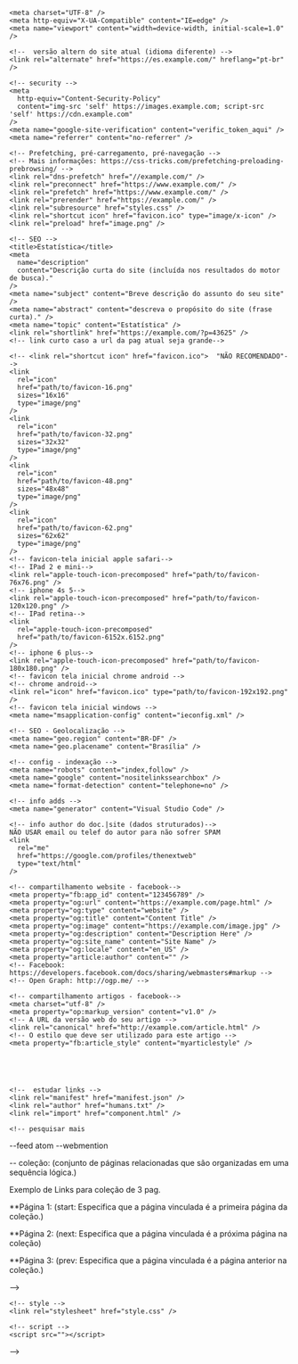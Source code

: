 <!--
<!DOCTYPE html>
<html lang="pt-BR">
  <head>
    <!-- compatibilidade -->
    <meta charset="UTF-8" />
    <meta http-equiv="X-UA-Compatible" content="IE=edge" />
    <meta name="viewport" content="width=device-width, initial-scale=1.0" />

    <!--  versão altern do site atual (idioma diferente) -->
    <link rel="alternate" href="https://es.example.com/" hreflang="pt-br" />

    <!-- security -->
    <meta
      http-equiv="Content-Security-Policy"
      content="img-src 'self' https://images.example.com; script-src 'self' https://cdn.example.com"
    />
    <meta name="google-site-verification" content="verific_token_aqui" />
    <meta name="referrer" content="no-referrer" />

    <!-- Prefetching, pré-carregamento, pré-navegação -->
    <!-- Mais informações: https://css-tricks.com/prefetching-preloading-prebrowsing/ -->
    <link rel="dns-prefetch" href="//example.com/" />
    <link rel="preconnect" href="https://www.example.com/" />
    <link rel="prefetch" href="https://www.example.com/" />
    <link rel="prerender" href="https://example.com/" />
    <link rel="subresource" href="styles.css" />
    <link rel="shortcut icon" href="favicon.ico" type="image/x-icon" />
    <link rel="preload" href="image.png" />

    <!-- SEO -->
    <title>Estatística</title>
    <meta
      name="description"
      content="Descrição curta do site (incluída nos resultados do motor de busca)."
    />
    <meta name="subject" content="Breve descrição do assunto do seu site" />
    <meta name="abstract" content="descreva o propósito do site (frase curta)." />
    <meta name="topic" content="Estatística" />
    <link rel="shortlink" href="https://example.com/?p=43625" />
    <!-- link curto caso a url da pag atual seja grande-->

    <!-- <link rel="shortcut icon" href="favicon.ico">  "NÃO RECOMENDADO"-->
    <link
      rel="icon"
      href="path/to/favicon-16.png"
      sizes="16x16"
      type="image/png"
    />
    <link
      rel="icon"
      href="path/to/favicon-32.png"
      sizes="32x32"
      type="image/png"
    />
    <link
      rel="icon"
      href="path/to/favicon-48.png"
      sizes="48x48"
      type="image/png"
    />
    <link
      rel="icon"
      href="path/to/favicon-62.png"
      sizes="62x62"
      type="image/png"
    />
    <!-- favicon-tela inicial apple safari-->
    <!-- IPad 2 e mini-->
    <link rel="apple-touch-icon-precomposed" href="path/to/favicon-76x76.png" />
    <!-- iphone 4s 5-->
    <link rel="apple-touch-icon-precomposed" href="path/to/favicon-120x120.png" />
    <!-- IPad retina-->
    <link
      rel="apple-touch-icon-precomposed"
      href="path/to/favicon-6152x.6152.png"
    />
    <!-- iphone 6 plus-->
    <link rel="apple-touch-icon-precomposed" href="path/to/favicon-180x180.png" />
    <!-- favicon tela inicial chrome android -->
    <!-- chrome android-->
    <link rel="icon" href="favicon.ico" type="path/to/favicon-192x192.png" />
    <!-- favicon tela inicial windows -->
    <meta name="msapplication-config" content="ieconfig.xml" />

    <!-- SEO - Geolocalização -->
    <meta name="geo.region" content="BR-DF" />
    <meta name="geo.placename" content="Brasília" />

    <!-- config - indexação -->
    <meta name="robots" content="index,follow" />
    <meta name="google" content="nositelinkssearchbox" />
    <meta name="format-detection" content="telephone=no" />

    <!-- info adds -->
    <meta name="generator" content="Visual Studio Code" />

    <!-- info author do doc.|site (dados struturados)-->
    NÃO USAR email ou telef do autor para não sofrer SPAM
    <link
      rel="me"
      href="https://google.com/profiles/thenextweb"
      type="text/html"
    />

    <!-- compartilhamento website - facebook-->
    <meta property="fb:app_id" content="123456789" />
    <meta property="og:url" content="https://example.com/page.html" />
    <meta property="og:type" content="website" />
    <meta property="og:title" content="Content Title" />
    <meta property="og:image" content="https://example.com/image.jpg" />
    <meta property="og:description" content="Description Here" />
    <meta property="og:site_name" content="Site Name" />
    <meta property="og:locale" content="en_US" />
    <meta property="article:author" content="" />
    <!-- Facebook: https://developers.facebook.com/docs/sharing/webmasters#markup -->
    <!-- Open Graph: http://ogp.me/ -->

    <!-- compartilhamento artigos - facebook-->
    <meta charset="utf-8" />
    <meta property="op:markup_version" content="v1.0" />
    <!-- A URL da versão web do seu artigo -->
    <link rel="canonical" href="http://example.com/article.html" />
    <!-- O estilo que deve ser utilizado para este artigo -->
    <meta property="fb:article_style" content="myarticlestyle" />




    
    <!--  estudar links -->
    <link rel="manifest" href="manifest.json" />
    <link rel="author" href="humans.txt" />
    <link rel="import" href="component.html" />

    <!-- pesquisar mais

--feed atom 
--webmention

-- coleção: (conjunto de páginas relacionadas
que são organizadas em uma sequência lógica.)

Exemplo de Links para coleção de 3 pag.

**Página 1: (start: Especifica que a página vinculada é a primeira página da coleção.)
<link rel="start" href="https://example.com/pattern_recognition/introduction/" title="Introdução ao Reconhecimento de Padrões">
<link rel="next" href="https://example.com/pattern_recognition/techniques/" title="Técnicas de Reconhecimento de Padrões">

**Página 2: (next: Especifica que a página vinculada é a próxima página na coleção)
<link rel="prev" href="<URL>" title="Introdução ao Reconhecimento de Padrões">
<link rel="next" href="<URL>" title="Aplicações do Reconhecimento de Padrões">

**Página 3: (prev: Especifica que a página vinculada é a página anterior na coleção.)
<link rel="prev" href="<URL>" title="Técnicas de Reconhecimento de Padrões">

-->

    <!-- style -->
    <link rel="stylesheet" href="style.css" />

    <!-- script -->
    <script src=""></script>
  </head>
</html>

-->
